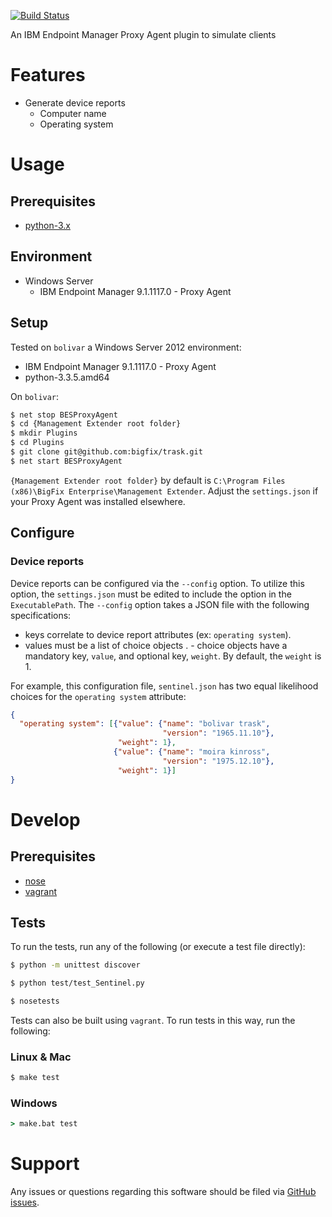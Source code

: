 [![Build Status](https://travis-ci.org/bigfix/trask.svg?branch=master)](https://travis-ci.org/bigfix/trask)

An IBM Endpoint Manager Proxy Agent plugin to simulate clients

# Features
- Generate device reports
  - Computer name
  - Operating system

# Usage
## Prerequisites
- [python-3.x](https://www.python.org/downloads/)

## Environment
- Windows Server
  - IBM Endpoint Manager 9.1.1117.0 - Proxy Agent

## Setup
Tested on `bolivar` a Windows Server 2012 environment:
- IBM Endpoint Manager 9.1.1117.0 - Proxy Agent
- python-3.3.5.amd64

On `bolivar`:

```bash
$ net stop BESProxyAgent
$ cd {Management Extender root folder}
$ mkdir Plugins
$ cd Plugins
$ git clone git@github.com:bigfix/trask.git
$ net start BESProxyAgent
```

`{Management Extender root folder}` by default is `C:\Program Files (x86)\BigFix Enterprise\Management Extender`. Adjust the `settings.json` if your Proxy Agent was installed elsewhere.

## Configure
### Device reports
Device reports can be configured via the ``--config`` option. To utilize this option, the `settings.json` must be edited to include the option in the `ExecutablePath`. The `--config` option takes a JSON file with the following specifications:
- keys correlate to device report attributes (ex: `operating system`).
- values must be a list of choice objects
.  - choice objects have a mandatory key, `value`, and optional key, `weight`. By default, the `weight` is 1.

For example, this configuration file, `sentinel.json` has two equal likelihood choices for the `operating system` attribute:

```json
{
  "operating system": [{"value": {"name": "bolivar trask", 
                                  "version": "1965.11.10"}, 
                        "weight": 1},
                       {"value": {"name": "moira kinross", 
                                  "version": "1975.12.10"}, 
                        "weight": 1}]
}
```

# Develop
## Prerequisites
- [nose](https://nose.readthedocs.org/en/latest/)
- [vagrant](http://www.vagrantup.com/downloads.html)

## Tests
To run the tests, run any of the following (or execute a test file directly):

```bash
$ python -m unittest discover
```

```bash
$ python test/test_Sentinel.py
```

```bash
$ nosetests
```

Tests can also be built using `vagrant`. To run tests in this way, run the following:

### Linux & Mac
```bash
$ make test
```

### Windows
```bat
> make.bat test
```

# Support
Any issues or questions regarding this software should be filed via [GitHub issues](https://github.com/bigfix/trask/issues).
